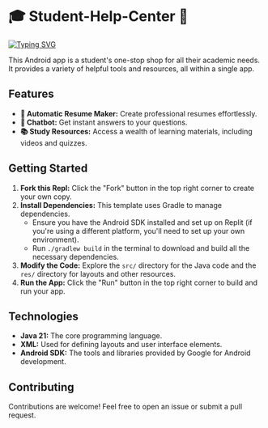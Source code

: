 # 🎓 Student-Help-Center 📱

[![Typing SVG](https://readme-typing-svg.demolab.com?font=Courier+Prime&size=25&duration=3000&pause=500&color=00DDF7&background=000000&center=true&vCenter=true&width=600&lines=Welcome+to+the+Future+of+Learning;Smart+%7C+Efficient+%7C+Innovative)](https://git.io/typing-svg)

This Android app is a student's one-stop shop for all their academic needs. It provides a variety of helpful tools and resources, all within a single app.

## Features

* **📝 Automatic Resume Maker:**  Create professional resumes effortlessly.
* **🤖 Chatbot:** Get instant answers to your questions.
* **📚 Study Resources:** Access a wealth of learning materials, including videos and quizzes.

## Getting Started

1. **Fork this Repl:** Click the "Fork" button in the top right corner to create your own copy.
2. **Install Dependencies:** This template uses Gradle to manage dependencies.  
   - Ensure you have the Android SDK installed and set up on Replit (if you're using a different platform, you'll need to set up your own environment).
   - Run `./gradlew build` in the terminal to download and build all the necessary dependencies.
3. **Modify the Code:** Explore the `src/` directory for the Java code and the `res/` directory for layouts and other resources.
4. **Run the App:** Click the "Run" button in the top right corner to build and run your app.

## Technologies

* **Java 21:** The core programming language.
* **XML:** Used for defining layouts and user interface elements.
* **Android SDK:** The tools and libraries provided by Google for Android development.

## Contributing

Contributions are welcome! Feel free to open an issue or submit a pull request.

